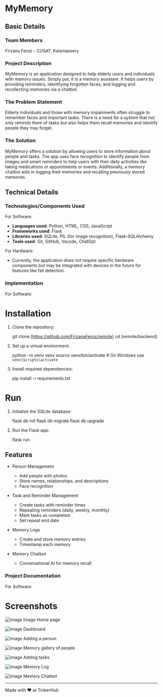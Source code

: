 
# MyMemory

## Basic Details

### Team Members
Firzana Feroz - CUSAT, Kalamassery

### Project Description
MyMemory is an application designed to help elderly users and individuals with memory issues. Simply put, it is a memory assistant.
It helps users by providing reminders, identifying forgotten faces, and logging and recollecting memories via a chatbot. 

### The Problem Statement
Elderly individuals and those with memory impairments often struggle to remember faces and important tasks.
There is a need for a system that not only reminds them of tasks but also helps them recall memories and identify people they may forget.

### The Solution
MyMemory offers a solution by allowing users to store information about people and tasks. The app uses face recognition to identify people from images and smart reminders to help users with their daily activities like taking medications or appointments or events. Additionally, a memory chatbot aids in logging their memories and recalling previously stored memories.

## Technical Details
### Technologies/Components Used
For Software:
- **Languages used**: Python, HTML, CSS, JavaScript
- **Frameworks used**: Flask
- **Libraries used**: SQLite, PIL (for image recognition), Flask-SQLAlchemy
- **Tools used**: Git, GitHub, Vscode, ChatGpt

For Hardware:
- Currently, the application does not require specific hardware components but may be integrated with devices in the future for features like fall detection.

### Implementation
For Software:

# Installation
1. Clone the repository:
   
   git clone [https://github.com/FirzanaFeroz/remote] cd [remote/backend]
  
2. Set up a virtual environment:
   
   python -m venv venv
   source venv/bin/activate  # On Windows use `venv\Scripts\activate`
 
3. Install required dependencies:

   pip install -r requirements.txt
   

# Run
1. Initialize the SQLite database:
  
   flask db init
   flask db migrate
   flask db upgrade
 
2. Run the Flask app:
  
   flask run

## Features
- Person Management
  - Add people with photos
  - Store names, relationships, and descriptions
  - Face recognition

- Task and Reminder Management
  - Create tasks with reminder times
  - Repeating reminders (daily, weekly, monthly)
  - Mark tasks as completed
  - Set repeat end date

- Memory Logs
  - Create and store memory entries
  - Timestamp each memory

- Memory Chatbot
  - Conversational AI for memory recall

### Project Documentation
For Software:

# Screenshots
![image](https://github.com/user-attachments/assets/2277c0fc-d06e-4864-b162-e473d7ce6827)
Image Home page

![image](https://github.com/user-attachments/assets/e80ea839-a0f0-485d-81bf-ed3cda44f25e)
Dashboard

![image](https://github.com/user-attachments/assets/24c01f30-de9c-4e72-9acb-9440ffb9f648)
Adding a person

![image](https://github.com/user-attachments/assets/093a6208-e748-492e-bec9-e588e2c9e2d1)
Memory gallery of people

![image](https://github.com/user-attachments/assets/b4de1487-c297-4b72-8f39-bc785bc70e75)
Adding tasks

![image](https://github.com/user-attachments/assets/523a8fee-454a-4c37-a71a-50e1bf0b7e62)
Memory Log

![image](https://github.com/user-attachments/assets/bea9c22c-dbee-42d5-8816-d5c16c4937dd)
Memory Chatbot



---
Made with ❤️ at TinkerHub
```
